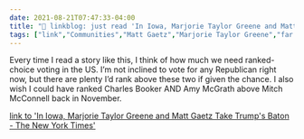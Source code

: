```yaml
---
date: 2021-08-21T07:47:33-04:00
title: "🔗 linkblog: just read 'In Iowa, Marjorie Taylor Greene and Matt Gaetz Take Trump's Baton - The New York Times'"
tags: ["link","Communities","Matt Gaetz","Marjorie Taylor Greene","far right","Donald Trump","ranked-choice voting","Charles Booker","Mitch McConnell"]
---
```

Every time I read a story like this, I think of how much we need ranked-choice voting in the US. I’m not inclined to vote for any Republican right now, but there are plenty I’d rank above these two if given the chance. I also wish I could have ranked Charles Booker AND Amy McGrath above Mitch McConnell back in November.
 
[link to 'In Iowa, Marjorie Taylor Greene and Matt Gaetz Take Trump's Baton - The New York Times'](https://www.nytimes.com/2021/08/21/us/politics/marjorie-taylor-greene-matt-gaetz-iowa.html)
